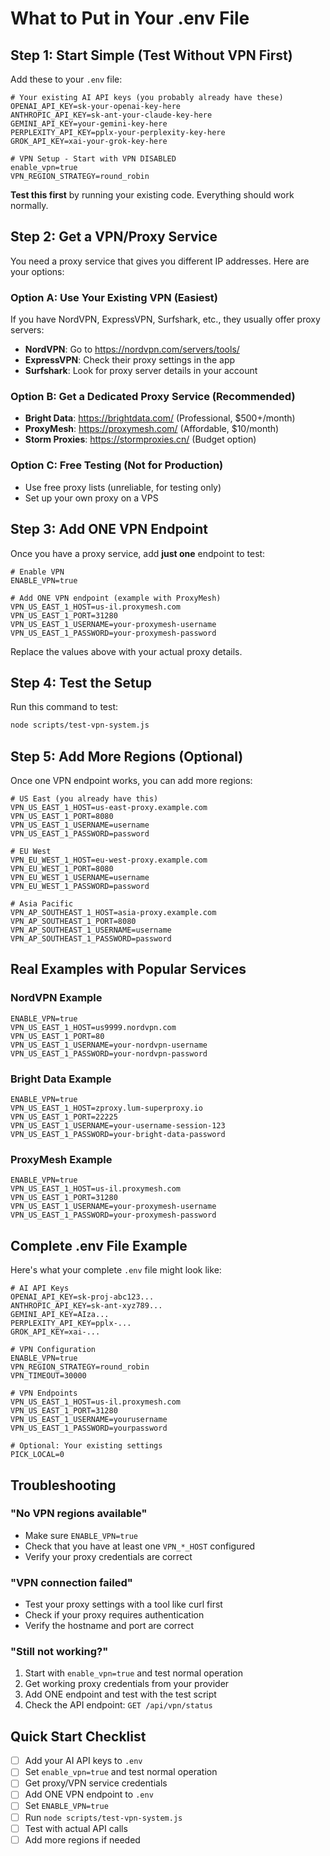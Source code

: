 # What to Put in Your .env File

## Step 1: Start Simple (Test Without VPN First)

Add these to your `.env` file:

```env
# Your existing AI API keys (you probably already have these)
OPENAI_API_KEY=sk-your-openai-key-here
ANTHROPIC_API_KEY=sk-ant-your-claude-key-here
GEMINI_API_KEY=your-gemini-key-here
PERPLEXITY_API_KEY=pplx-your-perplexity-key-here
GROK_API_KEY=xai-your-grok-key-here

# VPN Setup - Start with VPN DISABLED
enable_vpn=true
VPN_REGION_STRATEGY=round_robin
```

**Test this first** by running your existing code. Everything should work normally.

## Step 2: Get a VPN/Proxy Service

You need a proxy service that gives you different IP addresses. Here are your options:

### Option A: Use Your Existing VPN (Easiest)
If you have NordVPN, ExpressVPN, Surfshark, etc., they usually offer proxy servers:

- **NordVPN**: Go to https://nordvpn.com/servers/tools/ 
- **ExpressVPN**: Check their proxy settings in the app
- **Surfshark**: Look for proxy server details in your account

### Option B: Get a Dedicated Proxy Service (Recommended)
- **Bright Data**: https://brightdata.com/ (Professional, $500+/month)
- **ProxyMesh**: https://proxymesh.com/ (Affordable, $10/month)
- **Storm Proxies**: https://stormproxies.cn/ (Budget option)

### Option C: Free Testing (Not for Production)
- Use free proxy lists (unreliable, for testing only)
- Set up your own proxy on a VPS

## Step 3: Add ONE VPN Endpoint

Once you have a proxy service, add **just one** endpoint to test:

```env
# Enable VPN
ENABLE_VPN=true

# Add ONE VPN endpoint (example with ProxyMesh)
VPN_US_EAST_1_HOST=us-il.proxymesh.com
VPN_US_EAST_1_PORT=31280
VPN_US_EAST_1_USERNAME=your-proxymesh-username
VPN_US_EAST_1_PASSWORD=your-proxymesh-password
```

Replace the values above with your actual proxy details.

## Step 4: Test the Setup

Run this command to test:
```bash
node scripts/test-vpn-system.js
```

## Step 5: Add More Regions (Optional)

Once one VPN endpoint works, you can add more regions:

```env
# US East (you already have this)
VPN_US_EAST_1_HOST=us-east-proxy.example.com
VPN_US_EAST_1_PORT=8080
VPN_US_EAST_1_USERNAME=username
VPN_US_EAST_1_PASSWORD=password

# EU West
VPN_EU_WEST_1_HOST=eu-west-proxy.example.com
VPN_EU_WEST_1_PORT=8080
VPN_EU_WEST_1_USERNAME=username
VPN_EU_WEST_1_PASSWORD=password

# Asia Pacific
VPN_AP_SOUTHEAST_1_HOST=asia-proxy.example.com
VPN_AP_SOUTHEAST_1_PORT=8080
VPN_AP_SOUTHEAST_1_USERNAME=username
VPN_AP_SOUTHEAST_1_PASSWORD=password
```

## Real Examples with Popular Services

### NordVPN Example
```env
ENABLE_VPN=true
VPN_US_EAST_1_HOST=us9999.nordvpn.com
VPN_US_EAST_1_PORT=80
VPN_US_EAST_1_USERNAME=your-nordvpn-username
VPN_US_EAST_1_PASSWORD=your-nordvpn-password
```

### Bright Data Example
```env
ENABLE_VPN=true
VPN_US_EAST_1_HOST=zproxy.lum-superproxy.io
VPN_US_EAST_1_PORT=22225
VPN_US_EAST_1_USERNAME=your-username-session-123
VPN_US_EAST_1_PASSWORD=your-bright-data-password
```

### ProxyMesh Example
```env
ENABLE_VPN=true
VPN_US_EAST_1_HOST=us-il.proxymesh.com
VPN_US_EAST_1_PORT=31280
VPN_US_EAST_1_USERNAME=your-proxymesh-username
VPN_US_EAST_1_PASSWORD=your-proxymesh-password
```

## Complete .env File Example

Here's what your complete `.env` file might look like:

```env
# AI API Keys
OPENAI_API_KEY=sk-proj-abc123...
ANTHROPIC_API_KEY=sk-ant-xyz789...
GEMINI_API_KEY=AIza...
PERPLEXITY_API_KEY=pplx-...
GROK_API_KEY=xai-...

# VPN Configuration
ENABLE_VPN=true
VPN_REGION_STRATEGY=round_robin
VPN_TIMEOUT=30000

# VPN Endpoints
VPN_US_EAST_1_HOST=us-il.proxymesh.com
VPN_US_EAST_1_PORT=31280
VPN_US_EAST_1_USERNAME=yourusername
VPN_US_EAST_1_PASSWORD=yourpassword

# Optional: Your existing settings
PICK_LOCAL=0
```

## Troubleshooting

### "No VPN regions available"
- Make sure `ENABLE_VPN=true`
- Check that you have at least one `VPN_*_HOST` configured
- Verify your proxy credentials are correct

### "VPN connection failed"
- Test your proxy settings with a tool like curl first
- Check if your proxy requires authentication
- Verify the hostname and port are correct

### "Still not working?"
1. Start with `enable_vpn=true` and test normal operation
2. Get working proxy credentials from your provider
3. Add ONE endpoint and test with the test script
4. Check the API endpoint: `GET /api/vpn/status`

## Quick Start Checklist

- [ ] Add your AI API keys to `.env`
- [ ] Set `enable_vpn=true` and test normal operation
- [ ] Get proxy/VPN service credentials
- [ ] Add ONE VPN endpoint to `.env`
- [ ] Set `ENABLE_VPN=true`
- [ ] Run `node scripts/test-vpn-system.js`
- [ ] Test with actual API calls
- [ ] Add more regions if needed 